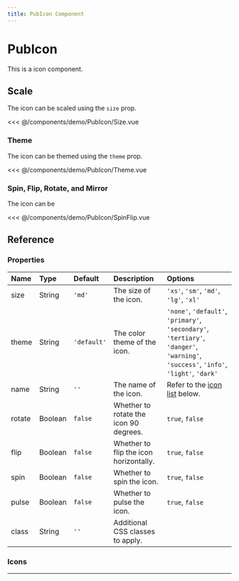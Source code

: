 ```yaml
---
title: PubIcon Component
---
```


<script setup>
import Size from './demo/PubIcon/Size.vue';
import Theme from './demo/PubIcon/Theme.vue';
import DisplayIcon from './demo/PubIcon/DisplayIcon.vue';
import SpinFlip from './demo/PubIcon/SpinFlip.vue';
</script>

# PubIcon

This is a icon component.

## Scale

The icon can be scaled using the `size` prop.

<demo-container>
  <Size/>
</demo-container>

<<< @/components/demo/PubIcon/Size.vue

### Theme

The icon can be themed using the `theme` prop.

<demo-container>
  <Theme/>
</demo-container>

<<< @/components/demo/PubIcon/Theme.vue

### Spin, Flip, Rotate, and Mirror

The icon can be 
<demo-container>
<SpinFlip/>
</demo-container>

<<< @/components/demo/PubIcon/SpinFlip.vue


## Reference

### Properties

| Name | Type | Default | Description | Options |
| :--- | :--- | :--- | :--- | :--- |
| size | String | `'md'` | The size of the icon. | `'xs'`, `'sm'`, `'md'`, `'lg'`, `'xl'` |
| theme | String | `'default'` | The color theme of the icon. | `'none'`, `'default'`, `'primary'`, `'secondary'`, `'tertiary'`, `'danger'`, `'warning'`, `'success'`, `'info'`, `'light'`, `'dark'` |
| name | String | `''` | The name of the icon. | Refer to the [icon list](#icons) below. |
|rotate | Boolean | `false` | Whether to rotate the icon 90 degrees. | `true`, `false` |
|flip | Boolean | `false` | Whether to flip the icon horizontally. | `true`, `false` |
|spin | Boolean | `false` | Whether to spin the icon. | `true`, `false` |
|pulse | Boolean | `false` | Whether to pulse the icon. | `true`, `false` |
| class | String | `''` | Additional CSS classes to apply. | |

### Icons

<demo-container>
  <DisplayIcon name="alert"/>
  <DisplayIcon name="alert-circle"/>
  <DisplayIcon name="close"/>
  <DisplayIcon name="close-circle"/>
  <DisplayIcon name="check"/>
  <DisplayIcon name="check-circle"/>
  <DisplayIcon name="info"/>
  <DisplayIcon name="info-circle"/>
  <DisplayIcon name="plus"/>
  <DisplayIcon name="plus-circle"/>
  <DisplayIcon name="minus"/>
  <DisplayIcon name="minus-circle"/>
  <hr/>
  <DisplayIcon name="cart"/>
</demo-container>
